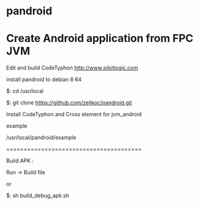 # pandroid

# Create Android application from FPC JVM 

Edit and build CodeTyphon http://www.pilotlogic.com


install pandroid to debian 8 64 

$: cd /usr/local

$: git clone https://github.com/zeljkoc/pandroid.git


Install CodeTyphon and Cross element for jvm_android

example

/usr/local/pandroid/example

=======================================

Build APK : 

Run -> Build file

or 

$: sh build_debug_apk.sh 



